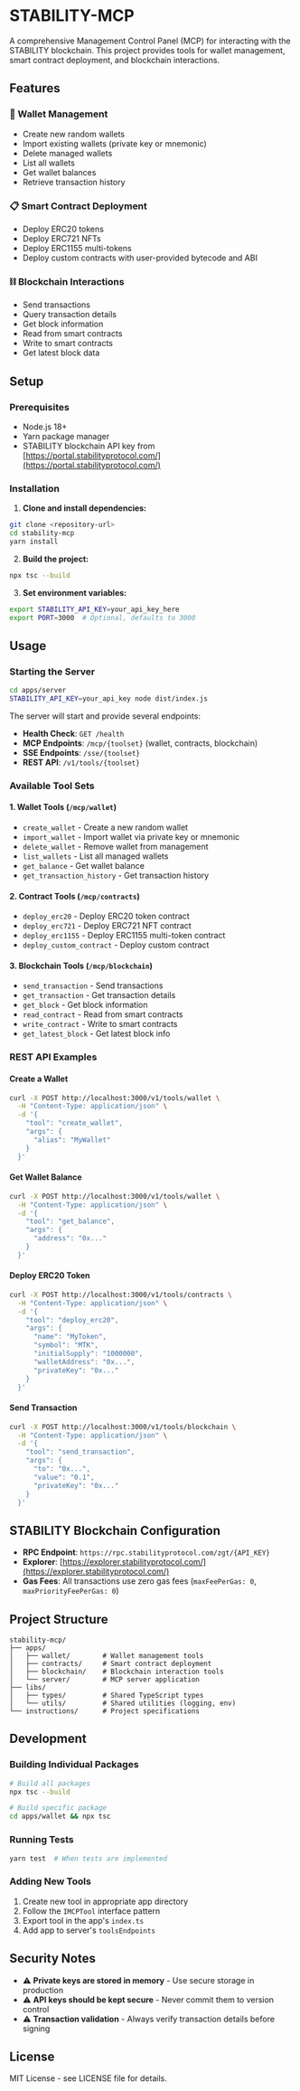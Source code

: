 # STABILITY-MCP

A comprehensive Management Control Panel (MCP) for interacting with the STABILITY blockchain. This project provides tools for wallet management, smart contract deployment, and blockchain interactions.

## Features

### 🔐 Wallet Management

- Create new random wallets
- Import existing wallets (private key or mnemonic)
- Delete managed wallets
- List all wallets
- Get wallet balances
- Retrieve transaction history

### 📋 Smart Contract Deployment

- Deploy ERC20 tokens
- Deploy ERC721 NFTs
- Deploy ERC1155 multi-tokens
- Deploy custom contracts with user-provided bytecode and ABI

### ⛓️ Blockchain Interactions

- Send transactions
- Query transaction details
- Get block information
- Read from smart contracts
- Write to smart contracts
- Get latest block data

## Setup

### Prerequisites

- Node.js 18+
- Yarn package manager
- STABILITY blockchain API key from [https://portal.stabilityprotocol.com/](https://portal.stabilityprotocol.com/)

### Installation

1. **Clone and install dependencies:**

```bash
git clone <repository-url>
cd stability-mcp
yarn install
```

2. **Build the project:**

```bash
npx tsc --build
```

3. **Set environment variables:**

```bash
export STABILITY_API_KEY=your_api_key_here
export PORT=3000  # Optional, defaults to 3000
```

## Usage

### Starting the Server

```bash
cd apps/server
STABILITY_API_KEY=your_api_key node dist/index.js
```

The server will start and provide several endpoints:

- **Health Check**: `GET /health`
- **MCP Endpoints**: `/mcp/{toolset}` (wallet, contracts, blockchain)
- **SSE Endpoints**: `/sse/{toolset}`
- **REST API**: `/v1/tools/{toolset}`

### Available Tool Sets

#### 1. Wallet Tools (`/mcp/wallet`)

- `create_wallet` - Create a new random wallet
- `import_wallet` - Import wallet via private key or mnemonic
- `delete_wallet` - Remove wallet from management
- `list_wallets` - List all managed wallets
- `get_balance` - Get wallet balance
- `get_transaction_history` - Get transaction history

#### 2. Contract Tools (`/mcp/contracts`)

- `deploy_erc20` - Deploy ERC20 token contract
- `deploy_erc721` - Deploy ERC721 NFT contract
- `deploy_erc1155` - Deploy ERC1155 multi-token contract
- `deploy_custom_contract` - Deploy custom contract

#### 3. Blockchain Tools (`/mcp/blockchain`)

- `send_transaction` - Send transactions
- `get_transaction` - Get transaction details
- `get_block` - Get block information
- `read_contract` - Read from smart contracts
- `write_contract` - Write to smart contracts
- `get_latest_block` - Get latest block info

### REST API Examples

#### Create a Wallet

```bash
curl -X POST http://localhost:3000/v1/tools/wallet \
  -H "Content-Type: application/json" \
  -d '{
    "tool": "create_wallet",
    "args": {
      "alias": "MyWallet"
    }
  }'
```

#### Get Wallet Balance

```bash
curl -X POST http://localhost:3000/v1/tools/wallet \
  -H "Content-Type: application/json" \
  -d '{
    "tool": "get_balance",
    "args": {
      "address": "0x..."
    }
  }'
```

#### Deploy ERC20 Token

```bash
curl -X POST http://localhost:3000/v1/tools/contracts \
  -H "Content-Type: application/json" \
  -d '{
    "tool": "deploy_erc20",
    "args": {
      "name": "MyToken",
      "symbol": "MTK",
      "initialSupply": "1000000",
      "walletAddress": "0x...",
      "privateKey": "0x..."
    }
  }'
```

#### Send Transaction

```bash
curl -X POST http://localhost:3000/v1/tools/blockchain \
  -H "Content-Type: application/json" \
  -d '{
    "tool": "send_transaction",
    "args": {
      "to": "0x...",
      "value": "0.1",
      "privateKey": "0x..."
    }
  }'
```

## STABILITY Blockchain Configuration

- **RPC Endpoint**: `https://rpc.stabilityprotocol.com/zgt/{API_KEY}`
- **Explorer**: [https://explorer.stabilityprotocol.com/](https://explorer.stabilityprotocol.com/)
- **Gas Fees**: All transactions use zero gas fees (`maxFeePerGas: 0`, `maxPriorityFeePerGas: 0`)

## Project Structure

```
stability-mcp/
├── apps/
│   ├── wallet/        # Wallet management tools
│   ├── contracts/     # Smart contract deployment
│   ├── blockchain/    # Blockchain interaction tools
│   └── server/        # MCP server application
├── libs/
│   ├── types/         # Shared TypeScript types
│   └── utils/         # Shared utilities (logging, env)
└── instructions/      # Project specifications
```

## Development

### Building Individual Packages

```bash
# Build all packages
npx tsc --build

# Build specific package
cd apps/wallet && npx tsc
```

### Running Tests

```bash
yarn test  # When tests are implemented
```

### Adding New Tools

1. Create new tool in appropriate app directory
2. Follow the `IMCPTool` interface pattern
3. Export tool in the app's `index.ts`
4. Add app to server's `toolsEndpoints`

## Security Notes

- ⚠️ **Private keys are stored in memory** - Use secure storage in production
- ⚠️ **API keys should be kept secure** - Never commit them to version control
- ⚠️ **Transaction validation** - Always verify transaction details before signing

## License

MIT License - see LICENSE file for details.
